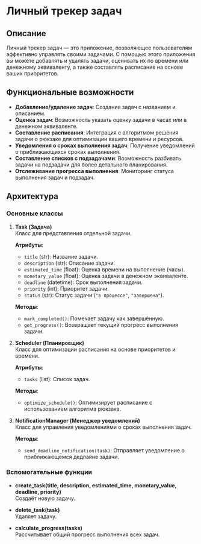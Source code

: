 # Личный трекер задач

## Описание
Личный трекер задач — это приложение, позволяющее пользователям эффективно управлять своими задачами. С помощью этого приложения вы можете добавлять и удалять задачи, оценивать их по времени или денежному эквиваленту, а также составлять расписание на основе ваших приоритетов.

## Функциональные возможности
- **Добавление/удаление задач**: Создание задач с названием и описанием.
- **Оценка задач**: Возможность указать оценку задачи в часах или в денежном эквиваленте.
- **Составление расписания**: Интеграция с алгоритмом решения задачи о рюкзаке для оптимизации вашего времени и ресурсов.
- **Уведомления о сроках выполнения задач**: Получение уведомлений о приближающихся сроках выполнения.
- **Составление списков с подзадачами**: Возможность разбивать задачи на подзадачи для более детального планирования.
- **Отслеживание прогресса выполнения**: Мониторинг статуса выполнения задач и подзадач.

## Архитектура

### Основные классы

1. **Task (Задача)**  
   Класс для представления отдельной задачи.

   **Атрибуты**:
   - `title` (str): Название задачи.
   - `description` (str): Описание задачи.
   - `estimated_time` (float): Оценка времени на выполнение (часы).
   - `monetary_value` (float): Оценка задачи в денежном эквиваленте.
   - `deadline` (datetime): Срок выполнения задачи.
   - `priority` (int): Приоритет задачи.
   - `status` (str): Статус задачи (`"в процессе"`, `"завершена"`).

   **Методы**:
   - `mark_completed()`: Помечает задачу как завершённую.
   - `get_progress()`: Возвращает текущий прогресс выполнения задачи.

2. **Scheduler (Планировщик)**  
   Класс для оптимизации расписания на основе приоритетов и времени.

   **Атрибуты**:
   - `tasks` (list): Список задач.

   **Методы**:
   - `optimize_schedule()`: Оптимизирует расписание с использованием алгоритма рюкзака.

3. **NotificationManager (Менеджер уведомлений)**  
   Класс для управления уведомлениями о сроках выполнения задач.

   **Методы**:
   - `send_deadline_notification(task)`: Отправляет уведомление о приближающемся дедлайне задачи.

### Вспомогательные функции

- **create_task(title, description, estimated_time, monetary_value, deadline, priority)**  
  Создаёт новую задачу.

- **delete_task(task)**  
  Удаляет задачу.

- **calculate_progress(tasks)**  
  Рассчитывает общий прогресс выполнения всех задач.
